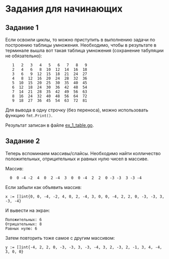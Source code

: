# Задания для начинающих


## Задание 1

Если освоили циклы, то можно приступить в выполнению задачи по построению таблицы умножения. Необходимо, чтобы в результате в терминале вышла вот такая таблица умножения (сохранение табуляции не обязательно):

```
   1   2   3   4   5   6   7   8   9
   2   4   6   8  10  12  14  16  18
   3   6   9  12  15  18  21  24  27
   4   8  12  16  20  24  28  32  36
   5  10  15  20  25  30  35  40  45
   6  12  18  24  30  36  42  48  54
   7  14  21  28  35  42  49  56  63
   8  16  24  32  40  48  56  64  72
   9  18  27  36  45  54  63  72  81
```

Для вывода в одну строчку (без переноса), можно использовать функцию `fmt.Print()`.

Результат записан в файле [ex_1_table.go](ex_1_table.go).

## Задание 2

Теперь вспоминаем массивы/слайсы. Необходимо найти колличество положительных, отрицительных и равных нулю чисел в массиве.

Массив:

```
  0  0 -4 -2  4  0  2 -4  3  0  0 -4  2  2  0 -3 -3  3 -3 -4
```

Если забыли как объявить массив:

```golang
x := []int{0, 0, -4, -2, 4, 0, 2, -4, 3, 0, 0, -4, 2, 2, 0, -3, -3, 3, -3, -4}
```

И вывести на экран:

```
Положительных: 6
Отрицательных: 8
Равных нулю: 6
```

Затем повторить тоже самое с другим массивом:


```golang
y := []int{-4, 2, 2, 0, -3, -3, 3, -3, -4, 3, 2, -3, 2, -1, 3, 4, -4, 3, 0, 0}
```
